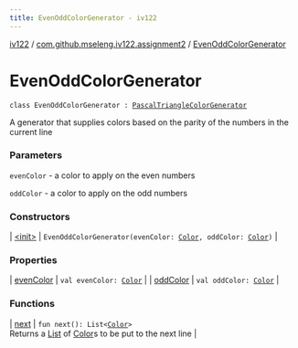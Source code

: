 ```yaml
---
title: EvenOddColorGenerator - iv122
---
```


[iv122](../../index.md) / [com.github.mseleng.iv122.assignment2](../index.md) / [EvenOddColorGenerator](.)

# EvenOddColorGenerator

`class EvenOddColorGenerator : `[`PascalTriangleColorGenerator`](../-pascal-triangle-color-generator/index.md)

A generator that supplies colors based on the parity of the numbers in the current line

### Parameters

`evenColor` - a color to apply on the even numbers

`oddColor` - a color to apply on the odd numbers

### Constructors

| [&lt;init&gt;](-init-.md) | `EvenOddColorGenerator(evenColor: `[`Color`](http://docs.oracle.com/javase/6/docs/api/java/awt/Color.html)`, oddColor: `[`Color`](http://docs.oracle.com/javase/6/docs/api/java/awt/Color.html)`)` |

### Properties

| [evenColor](even-color.md) | `val evenColor: `[`Color`](http://docs.oracle.com/javase/6/docs/api/java/awt/Color.html) |
| [oddColor](odd-color.md) | `val oddColor: `[`Color`](http://docs.oracle.com/javase/6/docs/api/java/awt/Color.html) |

### Functions

| [next](next.md) | `fun next(): List<`[`Color`](http://docs.oracle.com/javase/6/docs/api/java/awt/Color.html)`>`<br>Returns a [List](#) of [Color](http://docs.oracle.com/javase/6/docs/api/java/awt/Color.html)s to be put to the next line |


